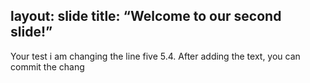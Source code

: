layout: slide
title: “Welcome to our second slide!”
---
Your test
i am changing the line five
5.4. After adding the text, you can commit the chang

